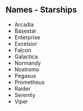 ## Names - Starships

* Arcadia
* Basestar
* Enterprise
* Excelsior
* Falcon
* Galactica
* Normandy
* Nostromo
* Pegasus
* Prometheus
* Raider
* Serenity
* Viper


